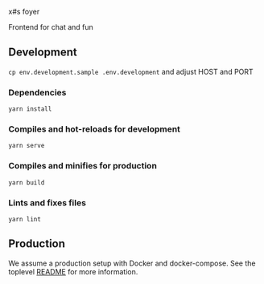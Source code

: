 x#s foyer

Frontend for chat and fun

## Development


`cp env.development.sample .env.development` and adjust HOST and PORT


### Dependencies
```
yarn install
```

### Compiles and hot-reloads for development
```
yarn serve
```

### Compiles and minifies for production
```
yarn build
```

### Lints and fixes files
```
yarn lint
```


## Production

We assume a production setup with Docker and docker-compose. See the toplevel [README](../REadme.md) for more information.
